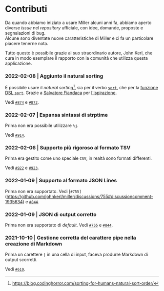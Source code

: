 # Contributi

Da quando abbiamo iniziato a usare Miller alcuni anni fa, abbiamo aperto diverse *issue* nel *repository* ufficiale, con idee, domande, proposte e segnalazioni di bug.<br>
Alcune sono diventate nuove caratteristiche di Miller e ci fa un particolare piacere tenerne nota.

Tutto questo è possibile grazie al suo straordinario autore, John Kerl, che cura in modo esemplare il rapporto con la comunità che utilizza questa applicazione.


### 2022-02-08 | Aggiunto il natural sorting

È possibile usare il *natural sorting*[^1], sia per il verbo [`sort`](verbi.md#sort), che per la [funzione DSL `sort`](https://miller.readthedocs.io/en/latest/reference-dsl-builtin-functions/index.html#sort). Grazie a [Salvatore Fiandaca](https://twitter.com/totofiandaca) per [l'ispirazione](https://gis.stackexchange.com/q/421166/466).

Vedi [`#874`](https://github.com/johnkerl/miller/issues/874) e [`#872`](https://github.com/johnkerl/miller/discussions/872#discussioncomment-1977161).

[^1]: https://blog.codinghorror.com/sorting-for-humans-natural-sort-order/
### 2022-02-07 | Espansa sintassi di strptime

Prima non era possibile utilizzare `%j`.

Vedi [`#914`](https://github.com/johnkerl/miller/issues/914#issuecomment-1031510453).
### 2022-02-06 | Supporto più rigoroso al formato TSV

Prima era gestito come uno speciale `CSV`, in realtà sono formati differenti.

Vedi [`#922`](https://github.com/johnkerl/miller/issues/922) e [`#923`](https://github.com/johnkerl/miller/pull/923#issue-1125106948).

### 2022-01-09 | Supporto al formato JSON Lines

Prima non era supportato. Vedi [`#755]`(https://github.com/johnkerl/miller/discussions/755#discussioncomment-1935634) e [`#844`](https://github.com/johnkerl/miller/pull/844).

### 2022-01-09 | JSON di output corretto

Prima non era supportato di *default*. Vedi [`#755`](https://github.com/johnkerl/miller/discussions/755#discussioncomment-1935634) e [`#844`](https://github.com/johnkerl/miller/pull/844).


### 2021-10-10 | Gestione corretta del carattere pipe nella creazione di Markdown

Prima un carettere `|` in una cella di input, faceva produrre Markdown di output scorretti.

Vedi [`#610`](https://github.com/johnkerl/miller/issues/610).
